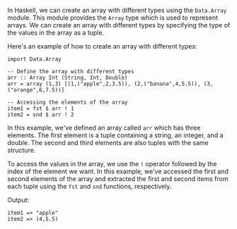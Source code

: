 In Haskell, we can create an array with different types using the `Data.Array` module. This module provides the `Array` type which is used to represent arrays. We can create an array with different types by specifying the type of the values in the array as a tuple.

Here's an example of how to create an array with different types:

```
import Data.Array

-- Define the array with different types
arr :: Array Int (String, Int, Double)
arr = array (1,3) [(1,("apple",2,3.5)), (2,("banana",4,5.5)), (3,("orange",6,7.5))]

-- Accessing the elements of the array
item1 = fst $ arr ! 1
item2 = snd $ arr ! 2
```

In this example, we've defined an array called `arr` which has three elements. The first element is a tuple containing a string, an integer, and a double. The second and third elements are also tuples with the same structure.

To access the values in the array, we use the `!` operator followed by the index of the element we want. In this example, we've accessed the first and second elements of the array and extracted the first and second items from each tuple using the `fst` and `snd` functions, respectively. 

Output:
```
item1 => "apple"
item2 => (4,5.5)
```